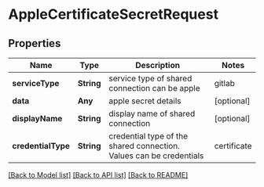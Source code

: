 # AppleCertificateSecretRequest

## Properties
Name | Type | Description | Notes
------------ | ------------- | ------------- | -------------
**serviceType** | **String** | service type of shared connection can be apple|gitlab|googleplay|jira|applecertificate | 
**data** | **Any** | apple secret details | [optional] 
**displayName** | **String** | display name of shared connection | [optional] 
**credentialType** | **String** | credential type of the shared connection. Values can be credentials|certificate | [optional] [default to .credentials]

[[Back to Model list]](../README.md#documentation-for-models) [[Back to API list]](../README.md#documentation-for-api-endpoints) [[Back to README]](../README.md)


